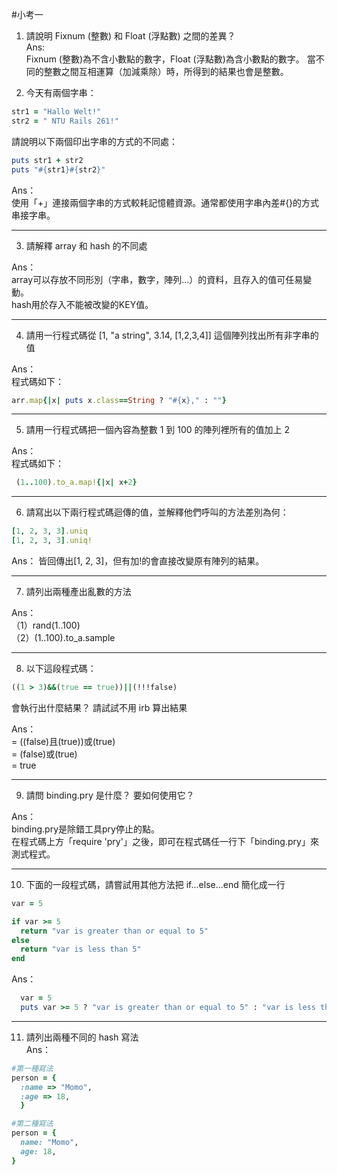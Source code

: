 #小考一

1. 請說明 Fixnum (整數) 和 Float (浮點數) 之間的差異？  
Ans:  
Fixnum (整數)為不含小數點的數字，Float (浮點數)為含小數點的數字。 
當不同的整數之間互相運算（加減乘除）時，所得到的結果也會是整數。

2. 今天有兩個字串：  
  ```ruby 
  str1 = "Hallo Welt!" 
  str2 = " NTU Rails 261!"
  ```
請說明以下兩個印出字串的方式的不同處：  
  ```ruby
  puts str1 + str2
  puts "#{str1}#{str2}"
  ```  
  Ans：  
  使用「+」連接兩個字串的方式較耗記憶體資源。通常都使用字串內差#{}的方式串接字串。

---

3. 請解釋 array 和 hash 的不同處   

Ans：  
array可以存放不同形別（字串，數字，陣列...）的資料，且存入的值可任易變動。  
hash用於存入不能被改變的KEY值。

---
4. 請用一行程式碼從 [1, "a string", 3.14, [1,2,3,4]] 這個陣列找出所有非字串的值   

Ans：  
程式碼如下：  
```ruby
arr.map{|x| puts x.class==String ? "#{x}," : ""}
```

---
5. 請用一行程式碼把一個內容為整數 1 到 100 的陣列裡所有的值加上 2

Ans：  
程式碼如下：  
```ruby
 (1..100).to_a.map!{|x| x+2}
```
---
6. 請寫出以下兩行程式碼迴傳的值，並解釋他們呼叫的方法差別為何：
  ```ruby
  [1, 2, 3, 3].uniq
  [1, 2, 3, 3].uniq!
  ```  

Ans：
  皆回傳出[1, 2, 3]，但有加!的會直接改變原有陣列的結果。

---
7. 請列出兩種產出亂數的方法  

Ans：  
（1）rand(1..100)  
（2）(1..100).to_a.sample

---
8. 以下這段程式碼：
  ```ruby
  ((1 > 3)&&(true == true))||(!!!false)
  ```
  會執行出什麼結果？ 請試試不用 irb 算出結果  

Ans：  
= ((false)且(true))或(true)  
= (false)或(true)  
= true

---
9. 請問 binding.pry 是什麼？ 要如何使用它？  

Ans：  
binding.pry是除錯工具pry停止的點。  
在程式碼上方「require 'pry'」之後，即可在程式碼任一行下「binding.pry」來測式程式。

---
10. 下面的一段程式碼，請嘗試用其他方法把 if...else...end 簡化成一行

  ```ruby
  var = 5

  if var >= 5
  	return "var is greater than or equal to 5"
  else
  	return "var is less than 5"
  end
  ```  

Ans：  
```ruby
  var = 5
  puts var >= 5 ? "var is greater than or equal to 5" : "var is less than 5"
```

---
11. 請列出兩種不同的 hash 寫法  
Ans：  

```ruby
#第一種寫法
person = {
  :name => "Momo",
  :age => 18,
  }

#第二種寫法
person = {
  name: "Momo",
  age: 18,
}

```

